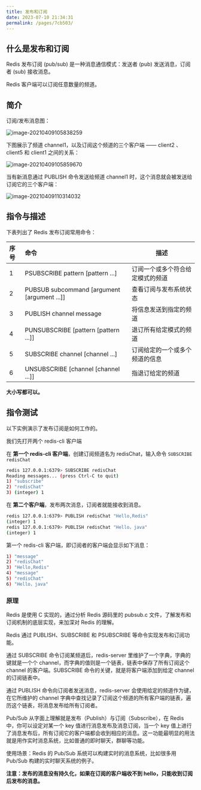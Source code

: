 ```yaml
---
title: 发布和订阅
date: 2023-07-10 21:34:31
permalink: /pages/7cb503/
---
```

## 什么是发布和订阅

Redis 发布订阅 (pub/sub) 是一种消息通信模式：发送者 (pub) 发送消息，订阅者 (sub) 接收消息。

Redis 客户端可以订阅任意数量的频道。

## 简介

订阅/发布消息图：

![image-20210409105838259](https://cdn.staticaly.com/gh/Kele-Bingtang/static@master/img/Redis/20211226154905.png)

下图展示了频道 channel1，以及订阅这个频道的三个客户端 —— client2 、client5 和 client1 之间的关系：

![image-20210409105859670](https://cdn.staticaly.com/gh/Kele-Bingtang/static@master/img/Redis/20211226154929.png)

当有新消息通过 PUBLISH 命令发送给频道 channel1 时，这个消息就会被发送给订阅它的三个客户端：

![image-20210409110314032](https://cdn.staticaly.com/gh/Kele-Bingtang/static@master/img/Redis/20211226154637.png)

## 指令与描述

下表列出了 Redis 发布订阅常用命令：

| 序号 | 命令                                        | 描述                             |
| :--- | :------------------------------------------ | -------------------------------- |
| 1    | PSUBSCRIBE pattern [pattern ...]            | 订阅一个或多个符合给定模式的频道 |
| 2    | PUBSUB subcommand [argument [argument ...]] | 查看订阅与发布系统状态           |
| 3    | PUBLISH channel message                     | 将信息发送到指定的频道           |
| 4    | PUNSUBSCRIBE [pattern [pattern ...]]        | 退订所有给定模式的频道           |
| 5    | SUBSCRIBE channel [channel ...]             | 订阅给定的一个或多个频道的信息   |
| 6    | UNSUBSCRIBE [channel [channel ...]]         | 指退订给定的频道                 |

**大小写都可以。**

## 指令测试

以下实例演示了发布订阅是如何工作的。

我们先打开两个 redis-cli 客户端

在 **第一个 redis-cli 客户端**，创建订阅频道名为 redisChat，输入命令 `SUBSCRIBE redisChat`

```bash
redis 127.0.0.1:6379> SUBSCRIBE redisChat
Reading messages... (press Ctrl-C to quit)
1) "subscribe"
2) "redisChat"
3) (integer) 1
```

在 **第二个客户端**，发布两次消息，订阅者就能接收到消息。

```bash
redis 127.0.0.1:6379> PUBLISH redisChat "Hello,Redis"
(integer) 1
redis 127.0.0.1:6379> PUBLISH redisChat "Hello，java"
(integer) 1
```

第一个 redis-cli 客户端，即订阅者的客户端会显示如下消息：

```sh
1) "message"
2) "redisChat"
3) "Hello,Redis"
4) "message"
5) "redisChat"
6) "Hello，java"
```

### 原理

Redis 是使用 C 实现的，通过分析 Redis 源码里的 pubsub.c 文件，了解发布和订阅机制的底层实现，来加深对 Redis 的理解。

Redis 通过 PUBLISH、SUBSCRIBE 和 PSUBSCRIBE 等命令实现发布和订阅功能。

通过 SUBSCRIBE 命令订阅某频道后，redis-server 里维护了一个字典，字典的键就是一个个 channel，而字典的值则是一个链表，链表中保存了所有订阅这个 channel 的客户端。SUBSCRIBE 命令的关键，就是将客户端添加到给定 channel 的订阅链表中。

通过 PUBLISH 命令向订阅者发送消息，redis-server 会使用给定的频道作为键，在它所维护的 channel 字典中查找记录了订阅这个频道的所有客户端的链表，遍历这个链表，将消息发布给所有订阅者。

Pub/Sub 从字面上理解就是发布（Publish）与订阅（Subscribe），在 Redis 中，你可以设定对某一个 key 值进行消息发布及消息订阅，当一个 key 值上进行了消息发布后，所有订阅它的客户端都会收到相应的消息。这一功能最明显的用法就是用作实时消息系统，比如普通的即时聊天，群聊等功能。

使用场景：Redis 的 Pub/Sub 系统可以构建实时的消息系统，比如很多用 Pub/Sub 构建的实时聊天系统的例子。

**注意：发布的消息没有持久化，如果在订阅的客户端收不到 hello，只能收到订阅后发布的消息。**

